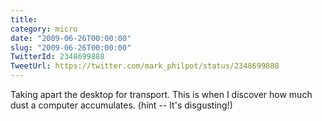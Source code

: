 ```yaml
---
title: 
category: micro
date: "2009-06-26T00:00:00"
slug: "2009-06-26T00:00:00"
TwitterId: 2348699888
TweetUrl: https://twitter.com/mark_philpot/status/2348699888
---
```


Taking apart the desktop for transport. This is when I discover how much dust a
computer accumulates. (hint -- It's disgusting!)
